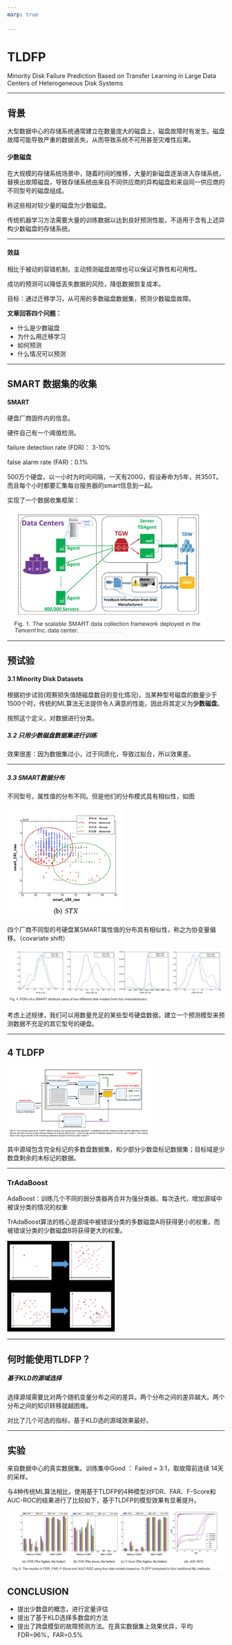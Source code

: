 ```yaml
---
marp: true
​
---
```

# **TLDFP**

Minority Disk Failure Prediction Based on Transfer Learning in Large Data Centers of
Heterogeneous Disk Systems















---

## 背景 

大型数据中心的存储系统通常建立在数量庞大的磁盘上，磁盘故障时有发生。磁盘故障可能导致严重的数据丢失，从而导致系统不可用甚至灾难性后果。

#### **少数磁盘**

在大规模的存储系统场景中，随着时间的推移，大量的新磁盘逐渐进入存储系统，替换出故障磁盘，导致存储系统由来自不同供应商的异构磁盘和来自同一供应商的不同型号的磁盘组成。

称这些相对较少量的磁盘为少数磁盘。

传统机器学习方法需要大量的训练数据以达到良好预测性能，不适用于含有上述异构少数磁盘的存储系统。







---

#### **效益**

相比于被动的容错机制，主动预测磁盘故障也可以保证可靠性和可用性。		

成功的预测可以降低丢失数据的风险，降低数据恢复成本。

目标：通过迁移学习，从可用的多数磁盘数据集，预测少数磁盘故障。



**文章回答四个问题：**

- 什么是少数磁盘 
- 为什么用迁移学习
- 如何预测
- 什么情况可以预测
---

## SMART 数据集的收集

#### SMART

硬盘厂商固件内的信息。

硬件自己有一个阈值检测。

failure detection rate (FDR)： 3-10% 

false alarm rate (FAR)：0.1%

500万个硬盘，以一小时为时间间隔，一天有200G，假设寿命为5年，共350T。而且每个小时都要汇集每台服务器的smart信息到一起。

实现了一个数据收集框架：

<img src="报告2.assets/image-20230127152159052.png" alt="image-20230127152159052" style="zoom:50%;" />




---
## 预试验

#### 3.1  Minority Disk Datasets

根据初步试验(观察损失值随磁盘数目的变化情况)，当某种型号磁盘的数量少于1500个时，传统的ML算法无法提供令人满意的性能，因此将其定义为**少数磁盘**。

按照这个定义，对数据进行分类。



##### 3.2 只用少数磁盘数据集进行训练

效果很差：因为数据集过小，过于同质化，导致过拟合，所以效果差。







---
##### 3.3 SMART数据分布

不同型号，属性值的分布不同。但是他们的分布模式具有相似性，如图	

<img src="报告2.assets/image-20230204164526438.png" alt="image-20230204164526438" style="zoom:75%;" />





四个厂商不同型的号硬盘某SMART属性值的分布具有相似性，称之为协变量偏移。（covariate shift）

![image-20230127175311182](trash/报告2.assets/image-20230127175311182.png)

考虑上述规律，我们可以用数量充足的某些型号硬盘数据，建立一个预测模型来预测数据不充足的其它型号的硬盘。




---
## 4 TLDFP

<img src="报告2.assets/image-20230127170214745.png" alt="image-20230127170214745" style="zoom:33%;" />

其中源域包含完全标记的多数盘数据集，和少部分少数盘标记数据集；目标域是少数盘剩余的未标记的数据。


---
### TrAdaBoost

AdaBoost：训练几个不同的弱分类器再合并为强分类器。每次迭代，增加源域中被误分类的情况的权重

TrAdaBoost算法的核心是源域中被错误分类的多数磁盘A将获得更小的权重，而被错误分类的少数磁盘B将获得更大的权重。

<img src="报告2.assets/image-20230127183532672.png" alt="image-20230127183532672" style="zoom:33%;" />




---


## 何时能使用TLDFP？

##### 基于KLD的源域选择



选择源域需要比对两个随机变量分布之间的差异。两个分布之间的差异越大。两个分布之间的知识转移就越困难。

对比了几个可选的指标，基于KLD选的源域效果最好。









---
## 实验 

来自数据中心的真实数据集。训练集中Good ： Failed = 3:1，取故障前连续 14天的采样。



与4种传统ML算法相比，使用基于TLDFP的4种模型对FDR、FAR、F-Score和AUC-ROC的结果进行了比较如下，基于TLDFP的模型效果有显著提升。

![image-20230127184327196](trash/报告2.assets/image-20230127184327196.png)



## CONCLUSION



- 提出少数盘的概念，进行定量评估
- 提出了基于KLD选择多数盘的方法
- 提出了跨盘模型的故障预测方法。在真实数据集上效果优异，平均FDR=96%，FAR=0.5%



